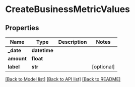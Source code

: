 # CreateBusinessMetricValues

## Properties
Name | Type | Description | Notes
------------ | ------------- | ------------- | -------------
**_date** | **datetime** |  | 
**amount** | **float** |  | 
**label** | **str** |  | [optional] 

[[Back to Model list]](../README.md#documentation-for-models) [[Back to API list]](../README.md#documentation-for-api-endpoints) [[Back to README]](../README.md)


